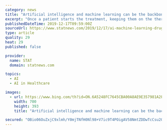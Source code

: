 ```yaml
---
category: news
title: "Artificial intelligence and machine learning can be the backbones of a drug launch playbook"
excerpt: "Once a patient starts the treatment, keeping them on the therapy according to the regimen improves the patients’ outcome. Our algorithm identifies candidate patient profiles to improve patient persistence and compliance which are sent to nurse educators or other patient engagement programs. Artificial intelligence and machine learning can be ..."
publishedDateTime: 2019-12-17T09:59:00Z
sourceUrl: https://www.statnews.com/2019/12/17/ai-machine-learning-drug-launch-playbook/
type: article
quality: 29
heat: 29
published: false

provider:
  name: STAT
  domain: statnews.com

topics:
  - AI
  - AI in Healthcare

images:
  - url: https://www.bing.com/th?id=ON.6A5248FC7645CBA00A8AE9E357981A2F
    width: 700
    height: 393
    title: "Artificial intelligence and machine learning can be the backbones of a drug launch playbook"

secured: "OBio06OuZxjC9xlmh/Y0mjTNfH0Nl98+V7ic9T4POigAV58NmtZDDwTcCsu2Q38/+++M3pFh0eIY34gZ2nCOXSLk6gQ9oCVRlqxJYWZESp4ejULseBSeQjSVY2ThZUQdiBJO/eEU3zSdcpCfeyypjq6d3hVgsvkoq5j1wNpmlvqfyLS49Mku8TLmsf/DP7vRO4w2gDkgL8QMn3Xgx8VvV4X5Qmh1bwURMVthILyzVutByxv8S7sqRi/Z42WiUGVJNQHDnadZuEzmIIxj5nYAHA==;X6+VIjSca7NHtsXWHvEkyA=="
---
```


